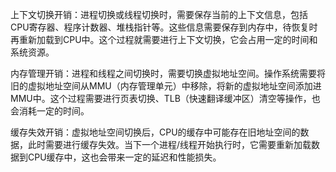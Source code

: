 上下文切换开销：进程切换或线程切换时，需要保存当前的上下文信息，包括CPU寄存器、程序计数器、堆栈指针等。这些信息需要保存到内存中，待恢复时再重新加载到CPU中。这个过程就需要进行上下文切换，它会占用一定的时间和系统资源。

内存管理开销：进程和线程之间切换时，需要切换虚拟地址空间。操作系统需要将旧的虚拟地址空间从MMU（内存管理单元）中移除，将新的虚拟地址空间添加进MMU中。这个过程需要进行页表切换、TLB（快速翻译缓冲区）清空等操作，也会消耗一定的时间。

缓存失效开销：虚拟地址空间切换后，CPU的缓存中可能存在旧地址空间的数据，此时需要进行缓存失效。当下一个进程/线程开始执行时，它需要重新加载数据到CPU缓存中，这也会带来一定的延迟和性能损失。